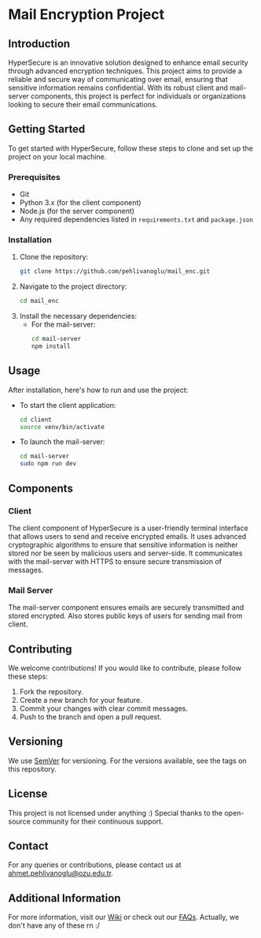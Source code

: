 
# Mail Encryption Project

## Introduction
HyperSecure is an innovative solution designed to enhance email security through advanced encryption techniques. This project aims to provide a reliable and secure way of communicating over email, ensuring that sensitive information remains confidential. With its robust client and mail-server components, this project is perfect for individuals or organizations looking to secure their email communications.

## Getting Started
To get started with HyperSecure, follow these steps to clone and set up the project on your local machine.

### Prerequisites
- Git
- Python 3.x (for the client component) 
- Node.js (for the server component)
- Any required dependencies listed in `requirements.txt` and `package.json`

### Installation
1. Clone the repository:
   ```bash
   git clone https://github.com/pehlivanoglu/mail_enc.git
   ```
2. Navigate to the project directory:
   ```bash
   cd mail_enc
   ```
3. Install the necessary dependencies:
   - For the mail-server:
     ```bash
     cd mail-server
     npm install
     ```

## Usage
After installation, here's how to run and use the project:
- To start the client application:
  ```bash
  cd client
  source venv/bin/activate
  ```
- To launch the mail-server:
  ```bash
  cd mail-server
  sudo npm run dev
  ```

## Components
### Client
The client component of HyperSecure is a user-friendly terminal interface that allows users to send and receive encrypted emails. It uses advanced cryptographic algorithms to ensure that sensitive information is neither stored nor be seen by malicious users and server-side. It communicates with the mail-server with HTTPS to ensure secure transmission of messages.

### Mail Server
The mail-server component ensures emails are securely transmitted and stored encrypted. Also stores public keys of users for sending mail from client.

## Contributing
We welcome contributions! If you would like to contribute, please follow these steps:
1. Fork the repository.
2. Create a new branch for your feature.
3. Commit your changes with clear commit messages.
4. Push to the branch and open a pull request.

## Versioning
We use [SemVer](http://semver.org/) for versioning. For the versions available, see the tags on this repository.

## License
This project is not licensed under anything :)
Special thanks to the open-source community for their continuous support.

## Contact
For any queries or contributions, please contact us at [ahmet.pehlivanoglu@ozu.edu.tr](mailto:ahmet.pehlivanoglu@ozu.edu.tr).

## Additional Information
For more information, visit our [Wiki](https://github.com/yourgithubusername/mail_enc/wiki) or check out our [FAQs](https://github.com/yourgithubusername/mail_enc/FAQs).
Actually, we don't have any of these rn :/
